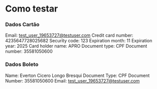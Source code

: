 # Como testar

### Dados Cartão

Email: test_user_19653727@testuser.com
Credit card number: 4235647728025682
Security code: 123
Expiration month: 11
Expiration year: 2025
Card holder name: APRO
Document type: CPF
Document number: 35581050600

### Dados Boleto

Name: Everton Cicero Longo Bresqui
Document Type: CPF
Document Number: 35581050600
Email: test_user_19653727@testuser.com
